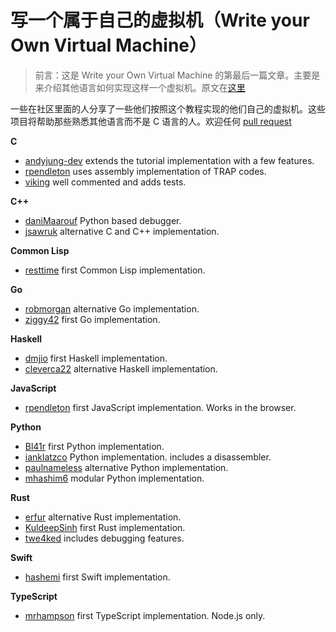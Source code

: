 # 写一个属于自己的虚拟机（Write your Own Virtual Machine）

> 前言：这是 Write your Own Virtual Machine 的第最后一篇文章。主要是来介绍其他语言如何实现这样一个虚拟机。原文在[这里](https://justinmeiners.github.io/lc3-vm/)



一些在社区里面的人分享了一些他们按照这个教程实现的他们自己的虚拟机。这些项目将帮助那些熟悉其他语言而不是 C 语言的人。欢迎任何 [pull request](https://justinmeiners.github.io/lc3-vm/#1:8)



**C**

- [andyjung-dev](https://github.com/andyjung-dev/LC3-VM-Extended) extends the tutorial implementation with a few features.
- [rpendleton](https://github.com/rpendleton/lc3sim-c) uses assembly implementation of TRAP codes.
- [viking](https://github.com/viking/lc3-vm) well commented and adds tests.

**C++**

- [daniMaarouf](https://github.com/daniMaarouf/lc3-vm) Python based debugger.
- [jsawruk](https://github.com/jsawruk/lc3-vm) alternative C and C++ implementation.

**Common Lisp**

- [resttime](https://github.com/resttime/lc3) first Common Lisp implementation.

**Go**

- [robmorgan](https://github.com/robmorgan/go-lc3-vm) alternative Go implementation.
- [ziggy42](https://github.com/ziggy42/gLC3) first Go implementation.

**Haskell**

- [dmjio](https://github.com/dmjio/LC3) first Haskell implementation.
- [cleverca22](https://github.com/cleverca22/LC3) alternative Haskell implementation.

**JavaScript**

- [rpendleton](https://github.com/rpendleton/lc3sim-js) first JavaScript implementation. Works in the browser.

**Python**

- [Bl41r](https://github.com/Bl41r/lc-3-virtual-machine) first Python implementation.
- [ianklatzco](https://github.com/ianklatzco/lc3) Python implementation. includes a disassembler.
- [paulnameless](https://github.com/paul-nameless/lc3-vm) alternative Python implementation.
- [mhashim6](https://github.com/mhashim6/LC-3) modular Python implementation.

**Rust**

- [erfur](https://github.com/erfur/lc3-vm-rust) alternative Rust implementation.
- [KuldeepSinh](https://github.com/KuldeepSinh/lc3_vm) first Rust implementation.
- [twe4ked](https://github.com/twe4ked/rs-lc3) includes debugging features.

**Swift**

- [hashemi](https://github.com/hashemi/lc3-swift) first Swift implementation.

**TypeScript**

- [mrhampson](https://github.com/mrhampson/lc3-typescript-vm) first TypeScript implementation. Node.js only.



